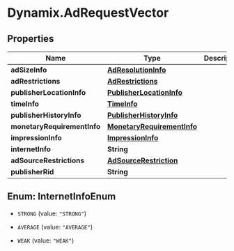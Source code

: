 # Dynamix.AdRequestVector

## Properties
Name | Type | Description | Notes
------------ | ------------- | ------------- | -------------
**adSizeInfo** | [**AdResolutionInfo**](AdResolutionInfo.md) |  | 
**adRestrictions** | [**AdRestrictions**](AdRestrictions.md) |  | 
**publisherLocationInfo** | [**PublisherLocationInfo**](PublisherLocationInfo.md) |  | 
**timeInfo** | [**TimeInfo**](TimeInfo.md) |  | 
**publisherHistoryInfo** | [**PublisherHistoryInfo**](PublisherHistoryInfo.md) |  | 
**monetaryRequirementInfo** | [**MonetaryRequirementInfo**](MonetaryRequirementInfo.md) |  | 
**impressionInfo** | [**ImpressionInfo**](ImpressionInfo.md) |  | [optional] 
**internetInfo** | **String** |  | [optional] 
**adSourceRestrictions** | [**AdSourceRestriction**](AdSourceRestriction.md) |  | [optional] 
**publisherRid** | **String** |  | 


<a name="InternetInfoEnum"></a>
## Enum: InternetInfoEnum


* `STRONG` (value: `"STRONG"`)

* `AVERAGE` (value: `"AVERAGE"`)

* `WEAK` (value: `"WEAK"`)




